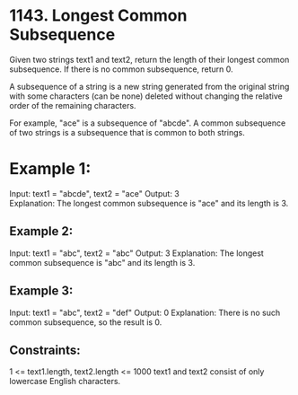 # 1143. Longest Common Subsequence

Given two strings text1 and text2, return the length of their longest common subsequence. If there is no common subsequence, return 0.

A subsequence of a string is a new string generated from the original string with some characters (can be none) deleted without changing the relative order of the remaining characters.

For example, "ace" is a subsequence of "abcde".
A common subsequence of two strings is a subsequence that is common to both strings.

 
# Example 1:

Input: text1 = "abcde", text2 = "ace" 
Output: 3  
Explanation: The longest common subsequence is "ace" and its length is 3.

## Example 2:

Input: text1 = "abc", text2 = "abc"
Output: 3
Explanation: The longest common subsequence is "abc" and its length is 3.

## Example 3:

Input: text1 = "abc", text2 = "def"
Output: 0
Explanation: There is no such common subsequence, so the result is 0.
 

## Constraints:

1 <= text1.length, text2.length <= 1000
text1 and text2 consist of only lowercase English characters.

